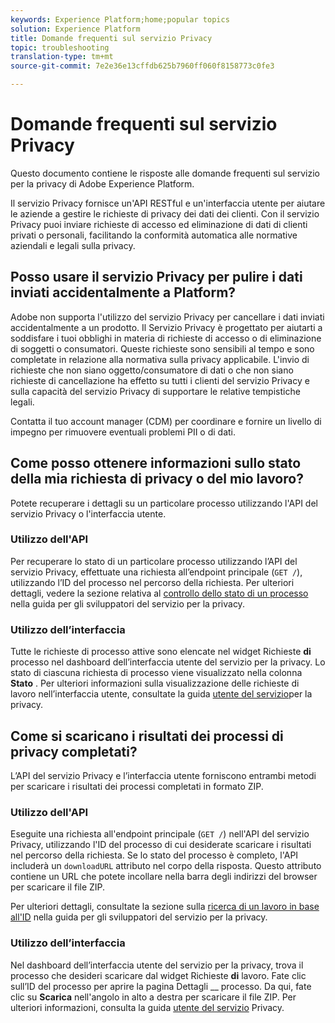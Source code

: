 ```yaml
---
keywords: Experience Platform;home;popular topics
solution: Experience Platform
title: Domande frequenti sul servizio Privacy
topic: troubleshooting
translation-type: tm+mt
source-git-commit: 7e2e36e13cffdb625b7960ff060f8158773c0fe3

---
```



# Domande frequenti sul servizio Privacy

Questo documento contiene le risposte alle domande frequenti sul servizio per la privacy di Adobe Experience Platform.

Il servizio Privacy fornisce un&#39;API RESTful e un&#39;interfaccia utente per aiutare le aziende a gestire le richieste di privacy dei dati dei clienti. Con il servizio Privacy puoi inviare richieste di accesso ed eliminazione di dati di clienti privati o personali, facilitando la conformità automatica alle normative aziendali e legali sulla privacy.

## Posso usare il servizio Privacy per pulire i dati inviati accidentalmente a Platform?

Adobe non supporta l&#39;utilizzo del servizio Privacy per cancellare i dati inviati accidentalmente a un prodotto. Il Servizio Privacy è progettato per aiutarti a soddisfare i tuoi obblighi in materia di richieste di accesso o di eliminazione di soggetti o consumatori. Queste richieste sono sensibili al tempo e sono completate in relazione alla normativa sulla privacy applicabile. L&#39;invio di richieste che non siano oggetto/consumatore di dati o che non siano richieste di cancellazione ha effetto su tutti i clienti del servizio Privacy e sulla capacità del servizio Privacy di supportare le relative tempistiche legali.

Contatta il tuo account manager (CDM) per coordinare e fornire un livello di impegno per rimuovere eventuali problemi PII o di dati.

## Come posso ottenere informazioni sullo stato della mia richiesta di privacy o del mio lavoro?

Potete recuperare i dettagli su un particolare processo utilizzando l&#39;API del servizio Privacy o l&#39;interfaccia utente.

### Utilizzo dell&#39;API

Per recuperare lo stato di un particolare processo utilizzando l’API del servizio Privacy, effettuate una richiesta all’endpoint principale (`GET /`), utilizzando l’ID del processo nel percorso della richiesta. Per ulteriori dettagli, vedere la sezione relativa al [controllo dello stato di un processo](api/privacy-jobs.md#check-the-status-of-a-job) nella guida per gli sviluppatori del servizio per la privacy.

### Utilizzo dell’interfaccia

Tutte le richieste di processo attive sono elencate nel widget Richieste **di** processo nel dashboard dell’interfaccia utente del servizio per la privacy. Lo stato di ciascuna richiesta di processo viene visualizzato nella colonna **Stato** . Per ulteriori informazioni sulla visualizzazione delle richieste di lavoro nell’interfaccia utente, consultate la guida [utente del servizio](ui/user-guide.md)per la privacy.

## Come si scaricano i risultati dei processi di privacy completati?

L’API del servizio Privacy e l’interfaccia utente forniscono entrambi metodi per scaricare i risultati dei processi completati in formato ZIP.

### Utilizzo dell&#39;API

Eseguite una richiesta all&#39;endpoint principale (`GET /`) nell&#39;API del servizio Privacy, utilizzando l&#39;ID del processo di cui desiderate scaricare i risultati nel percorso della richiesta. Se lo stato del processo è completo, l&#39;API includerà un `downloadURL` attributo nel corpo della risposta. Questo attributo contiene un URL che potete incollare nella barra degli indirizzi del browser per scaricare il file ZIP.

Per ulteriori dettagli, consultate la sezione sulla [ricerca di un lavoro in base all&#39;ID](api/privacy-jobs.md#check-the-status-of-a-job) nella guida per gli sviluppatori del servizio per la privacy.

### Utilizzo dell’interfaccia

Nel dashboard dell’interfaccia utente del servizio per la privacy, trova il processo che desideri scaricare dal widget Richieste **di** lavoro. Fate clic sull’ID del processo per aprire la pagina Dettagli __ processo. Da qui, fate clic su **Scarica** nell&#39;angolo in alto a destra per scaricare il file ZIP. Per ulteriori informazioni, consulta la guida [utente del servizio](ui/user-guide.md) Privacy.
